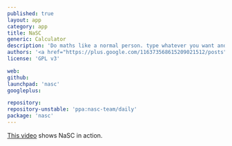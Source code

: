 ```yaml
---
published: true
layout: app
category: app
title: NaSC
generic: Calculator
description: 'Do maths like a normal person. type whatever you want and the app smartly figures out what is math and spits out an answer on the right pane. Then you can plug those answers in to future equations and if that answer changes, so does the equations it&#39;s used in.'
authors: '<a href="https://plus.google.com/116373568615209021512/posts">Peter A</a>'
license: 'GPL v3'

web:
github:
launchpad: 'nasc'
googleplus:

repository:
repository-unstable: 'ppa:nasc-team/daily'
package: 'nasc'
---
```


[This video](https://dl.dropboxusercontent.com/u/28321853/screencast1411074345.webm) shows NaSC in action.